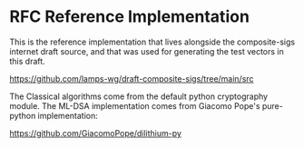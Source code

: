 # RFC Reference Implementation

This is the reference implementation that lives alongside the composite-sigs internet draft source, and that was used for generating the test vectors in this draft.

https://github.com/lamps-wg/draft-composite-sigs/tree/main/src


The Classical algorithms come from the default python cryptography module.
The ML-DSA implementation comes from Giacomo Pope's pure-python implementation:

https://github.com/GiacomoPope/dilithium-py
